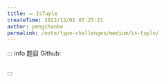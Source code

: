 ```yaml
---
title: ➖ IsTuple
createTime: 2022/12/01 07:25:21
author: pengzhanbo
permalink: /note/type-challenges/medium/is-tuple/
---
```


::: info 题目
Github: []()

```ts
```
:::
